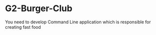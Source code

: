 # G2-Burger-Club
You need to develop Command Line application which is responsible for creating fast food
